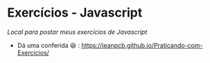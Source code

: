 # Exercícios - Javascript 

*Local para postar meus exercícios de Javascript*

- Dá uma conferida 😆 : https://jeanpcb.github.io/Praticando-com-Exercicios/
